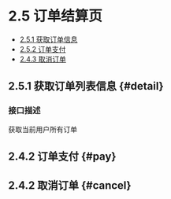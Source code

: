 # 2.5 订单结算页

- [2.5.1 获取订单信息](#detail) 
- [2.5.2 订单支付](#pay)
- [2.4.3 取消订单](#cancel)

## 2.5.1 获取订单列表信息 {#detail}

### 接口描述

获取当前用户所有订单


## 2.4.2 订单支付 {#pay}

## 2.4.2 取消订单 {#cancel}







